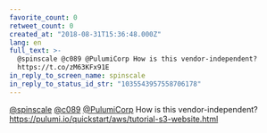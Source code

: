 ```yaml
---
favorite_count: 0
retweet_count: 0
created_at: "2018-08-31T15:36:48.000Z"
lang: en
full_text: >-
  @spinscale @c089 @PulumiCorp How is this vendor-independent?
  https://t.co/zM63KFx91E
in_reply_to_screen_name: spinscale
in_reply_to_status_id_str: "1035543957558706178"
---
```


[@spinscale](https://twitter.com/spinscale) [@c089](https://twitter.com/c089)
[@PulumiCorp](https://twitter.com/PulumiCorp) How is this vendor-independent?
<https://pulumi.io/quickstart/aws/tutorial-s3-website.html>

